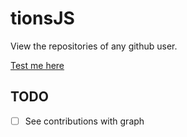 # tionsJS

View the repositories of any github user.

[Test me here](https://viniceosm.github.io/tionsJS/)

## TODO
- [ ] See contributions with graph
